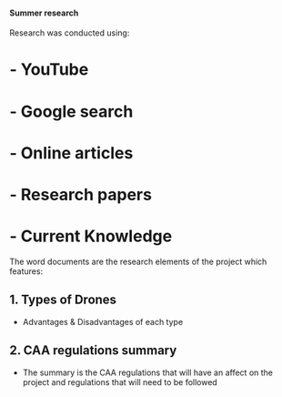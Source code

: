 #### Summer research

Research was conducted using:

# - YouTube
# - Google search
# - Online articles
# - Research papers
# - Current Knowledge

The word documents are the research elements of the project which features:

## 1. Types of Drones
- Advantages & Disadvantages of each type

## 2. CAA regulations summary
- The summary is the CAA regulations that will have an affect on the project and regulations that will need to be followed
